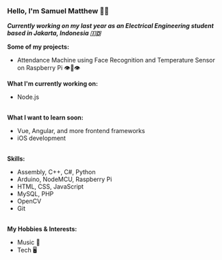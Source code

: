  ### Hello, I'm Samuel Matthew 👋🏻

***Currently working on my last year as an Electrical Engineering student based in Jakarta, Indonesia 🇮🇩***

**Some of my projects:**
* Attendance Machine using Face Recognition and Temperature Sensor on Raspberry Pi 👁👄👁

**What I'm currently working on:**
* Node.js

\
**What I want to learn soon:**
* Vue, Angular, and more frontend frameworks
* iOS development

\
**Skills:**
* Assembly, C++, C#, Python
* Arduino, NodeMCU, Raspberry Pi
* HTML, CSS, JavaScript
* MySQL, PHP
* OpenCV
* Git

\
**My Hobbies & Interests:**
* Music 🎹
* Tech 🖥
